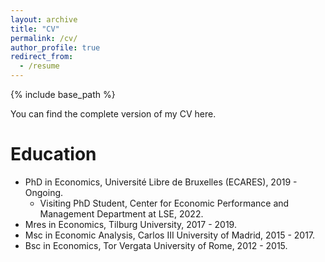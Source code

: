 ```yaml
---
layout: archive
title: "CV"
permalink: /cv/
author_profile: true
redirect_from:
  - /resume
---
```


{% include base_path %}


You can find the complete version of my CV <a href="https://github.com/fabrizioleone/Resume/raw/main/CV_FL.pdf" style="text-decoration: none" target="_blank">here</a>.

Education
======
* PhD in Economics, Université Libre de Bruxelles (ECARES), 2019 - Ongoing.
  *  Visiting PhD Student, Center for Economic Performance and Management Department at LSE, 2022.
* Mres in Economics, Tilburg University, 2017 - 2019.
* Msc in Economic Analysis, Carlos III University of Madrid, 2015 - 2017.
* Bsc in Economics, Tor Vergata University of Rome, 2012 - 2015.


